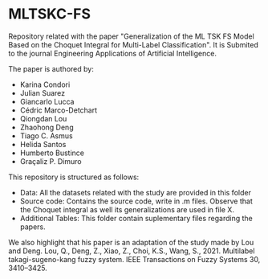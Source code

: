 # MLTSKC-FS
Repository related with the paper "Generalization of the ML TSK FS Model Based on the Choquet Integral for Multi-Label Classification". It is Submited to the journal Engineering Applications of Artificial Intelligence.

The paper is authored by:
  - Karina Condori
  - Julian Suarez
  - Giancarlo Lucca
  - Cédric Marco-Detchart
  - Qiongdan Lou
  - Zhaohong Deng
  - Tiago C. Asmus
  - Helida Santos
  - Humberto Bustince
  - Graçaliz P. Dimuro

This repository is structured as follows:
  - Data: All the datasets related with the study are provided in this folder
  - Source code: Contains the source code, write in .m files. Observe that the Choquet integral as well its generalizations are used in file X.
  - Additional Tables: This folder contain suplementary files regarding the papers.

We also highlight that his paper is an adaptation of the study made by Lou and Deng.
Lou, Q., Deng, Z., Xiao, Z., Choi, K.S., Wang, S., 2021. Multilabel takagi-sugeno-kang fuzzy system. IEEE Transactions on Fuzzy Systems 30, 3410–3425.
